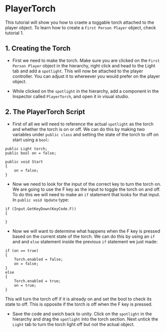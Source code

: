 # PlayerTorch

This tutorial will show you how to craete a toggable torch attached to the player object. To learn how to create a `First Person Player` object, check tutorial 1.

## 1. Creating the Torch

- First we need to make the torch. Make sure you are clicked on the `First Person Player` object in the hierarchy, right click and head to the Light tab and add a `spotlight`. This will now be attached to the player controller. You can adjust it to whereever you would prefer on the player object.

- While clicked on the `spotlight` in the hierarchy, add a component in the Inspector called `PlayerTorch`, and open it in visual studio.

## 2. The PlayerTorch Script

- First of all we will need to reference the actual `spotlight` as the torch and whether the torch is on or off. We can do this by making two variables under `public class` and setting the state of the torch to off on start using a `bool`:
```
public Light torch;
public bool on = false;

public void Start
{
    on = false;
}
```

- Now we need to look for the input of the correct key to turn the torch on. We are going to use the F key as the input to toggle the torch on and off. To do this we will need to make an `if` statement that looks for that input. In `public void Update` type:
```
if (Input.GetKeyDown(KeyCode.F))
{

}
```

- Now we will want to determine what happens when the F key is pressed based on the current state of the torch. We can do this by using an `if` and and `else` statement inside the previous `if` statement we just made:
```
if (on == true)
{
    Torch.enabled = false;
    on = false;
}
else
{
    Torch.enabled = true;
    on = true;
}
```
This will turn the torch off if it is already on and set the bool to check its state to off. This is opposite if the torch is off when the F key is pressed.

- Save the code and swich back to unity. Click on the `spotlight` in the hierarchy and drag the `spotlight` into the torch section. Next untick the `Light` tab to turn the torch light off but not the actual object.
